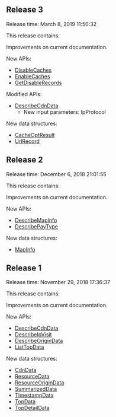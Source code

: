 ﻿## Release 3

Release time: March 8, 2019 11:50:32

This release contains:

Improvements on current documentation.

New APIs:

* [DisableCaches](/document/api/228/33541)
* [EnableCaches](/document/api/228/33540)
* [GetDisableRecords](/document/api/228/33539)

Modified APIs:

* [DescribeCdnData](/document/api/228/30986)
	* New input parameters: IpProtocol

New data structures:

* [CacheOptResult](/document/api/228/30987#CacheOptResult)
* [UrlRecord](/document/api/228/30987#UrlRecord)

## Release 2

Release time: December 6, 2018 21:01:55

This release contains:

Improvements on current documentation.

New APIs:

* [DescribeMapInfo](/document/api/228/31296)
* [DescribePayType](/document/api/228/31295)

New data structures:

* [MapInfo](/document/api/228/30987#MapInfo)

## Release 1

Release time: November 29, 2018 17:36:37

This release contains:

Improvements on current documentation.

New APIs:

* [DescribeCdnData](/document/api/228/30986)
* [DescribeIpVisit](/document/api/228/30985)
* [DescribeOriginData](/document/api/228/30984)
* [ListTopData](/document/api/228/30983)

New data structures:

* [CdnData](/document/api/228/30987#CdnData)
* [ResourceData](/document/api/228/30987#ResourceData)
* [ResourceOriginData](/document/api/228/30987#ResourceOriginData)
* [SummarizedData](/document/api/228/30987#SummarizedData)
* [TimestampData](/document/api/228/30987#TimestampData)
* [TopData](/document/api/228/30987#TopData)
* [TopDetailData](/document/api/228/30987#TopDetailData)

